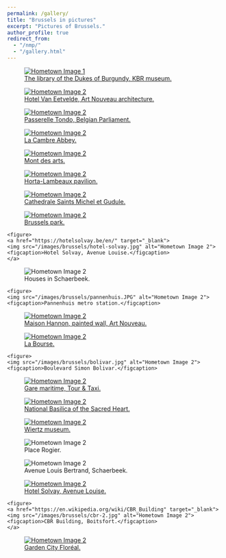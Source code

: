 ```yaml
---
permalink: /gallery/
title: "Brussels in pictures"
excerpt: "Pictures of Brussels."
author_profile: true
redirect_from: 
  - "/nmp/"
  - "/gallery.html"
---
```


<div class="gallery">
  <figure>
    <a href="https://www.kbr.be/en/museum/" target="_blank">
      <img src="/images/brussels/bourgogne.jpg" alt="Hometown Image 1">
      <figcaption>The library of the Dukes of Burgundy, KBR museum.</figcaption>
    </a>
  </figure>

  <figure>
    <a href="https://www.lab-an.be/en/" target="_blank">
      <img src="/images/brussels/hotel_van_eetvelde.jpg" alt="Hometown Image 2">
      <figcaption>Hotel Van Eetvelde, Art Nouveau architecture.</figcaption>
    </a>
  </figure>

   <figure>
     <a href="https://belgiqueinsolite.com/passerelle-tondo/" target="_blank">
       <img src="/images/brussels/anneau.jpg" alt="Hometown Image 2">
       <figcaption>Passerelle Tondo, Belgian Parliament.</figcaption>
     </a>
  </figure>

  <figure>
    <a href="https://www.visit.brussels/en/visitors/venue-details.La-Cambre-Abbey.248797/" target="_blank">
      <img src="/images/brussels/abbaye_cambre.jpg" alt="Hometown Image 2">
      <figcaption>La Cambre Abbey.</figcaption>
    </a>
  </figure>
  
  <figure>
    <a href="https://www.visit.brussels/en/visitors/venue-details.The-Mont-des-Arts-Garden.266026/" target="_blank">
    <img src="/images/brussels/mont_art.jpg" alt="Hometown Image 2">
    <figcaption>Mont des arts.</figcaption>
    </a>
  </figure>

  <figure>
    <a href="https://www.visit.brussels/en/visitors/venue-details.Horta-Lambeaux-pavilion.263131/" target="_blank">
    <img src="/images/brussels/passions_humaines_3.jpg" alt="Hometown Image 2">
    <figcaption>Horta-Lambeaux pavilion.</figcaption>
    </a>
  </figure>

  <figure>
    <a href="https://www.visit.brussels/en/visitors/venue-details.Cathedrale-Saints-Michel-et-Gudule.478" target="_blank">
    <img src="/images/brussels/cathedrale_1.jpg" alt="Hometown Image 2">
    <figcaption>Cathedrale Saints Michel et Gudule.</figcaption>
    </a>
  </figure>
  
  <figure>
    <a href="https://www.visit.brussels/en/visitors/venue-details.Brussels-Park.237417" target="_blank">
    <img src="/images/brussels/parc.jpg" alt="Hometown Image 2">
    <figcaption>Brussels park.</figcaption>
      </a>
  </figure>

    <figure>
    <a href="https://hotelsolvay.be/en/" target="_blank">
    <img src="/images/brussels/hotel-solvay.jpg" alt="Hometown Image 2">
    <figcaption>Hotel Solvay, Avenue Louise.</figcaption>
    </a>
  </figure>

  <figure>
    <img src="/images/brussels/schaerbeek.jpg" alt="Hometown Image 2">
    <figcaption>Houses in Schaerbeek.</figcaption>
  </figure>


    <figure>
    <img src="/images/brussels/pannenhuis.JPG" alt="Hometown Image 2">
    <figcaption>Pannenhuis metro station.</figcaption>
  </figure>

  

  <figure>
    <a href="https://maisonhannon.be/en" target="_blank">
    <img src="/images/brussels/art_nouv.jpg" alt="Hometown Image 2">
    <figcaption>Maison Hannon, painted wall, Art Nouveau.</figcaption>
    </a>
  </figure>

  <figure>
    <a href="https://www.belgianbeerworld.be/en/la-bourse" target="_blank">
    <img src="/images/brussels/bourse.jpg" alt="Hometown Image 2">
    <figcaption>La Bourse.</figcaption>
    </a>
  </figure>


    <figure>
    <img src="/images/brussels/bolivar.jpg" alt="Hometown Image 2">
    <figcaption>Boulevard Simon Bolivar.</figcaption>
  </figure>

  <figure>
  <a href="https://tour-taxis.com/fr/event-space/gare-maritime/" target="_blank">
    <img src="/images/brussels/tour_taxi.jpg" alt="Hometown Image 2">
    <figcaption>Gare maritime, Tour & Taxi.</figcaption>
  </a>
  </figure>


  <figure>
    <a href="https://www.visit.brussels/en/visitors/venue-details.National-Basilica-of-the-Sacred-Heart-Koekelberg.270598" target="_blank">
    <img src="/images/brussels/koekelberg.jpg" alt="Hometown Image 2">
    <figcaption>National Basilica of the Sacred Heart.</figcaption>
    </a>
  </figure>




  <figure>
    <a href="https://fine-arts-museum.be/en/museums/musee-wiertz-museum" target="_blank">
    <img src="/images/brussels/wirtz_2.png" alt="Hometown Image 2">
    <figcaption>Wiertz museum.</figcaption>
    </a>
  </figure>

  <figure>
    <img src="/images/brussels/rogier.PNG" alt="Hometown Image 2">
    <figcaption>Place Rogier.</figcaption>
  </figure>

  <figure>
    <img src="/images/brussels/schaerbeek_street.JPG" alt="Hometown Image 2">
    <figcaption>Avenue Louis Bertrand, Schaerbeek.</figcaption>
  </figure>

  <figure>
    <a href="https://hotelsolvay.be/en/" target="_blank">
    <img src="/images/brussels/hotel-solvay-2.jpg" alt="Hometown Image 2">
    <figcaption>Hotel Solvay, Avenue Louise.</figcaption>
    </a>
  </figure>

    <figure>
    <a href="https://en.wikipedia.org/wiki/CBR_Building" target="_blank">
    <img src="/images/brussels/cbr-2.jpg" alt="Hometown Image 2">
    <figcaption>CBR Building, Boitsfort.</figcaption>
    </a>
  </figure>

  <figure>
    <a href="https://www.visit.brussels/en/visitors/venue-details.Le-Logis-and-Floreal-Garden-Cities.266021" target="_blank">
    <img src="/images/brussels/floreal.jpg" alt="Hometown Image 2">
    <figcaption>Garden City Floréal.</figcaption>
    </a>
  </figure>


  <!-- Add more images and captions as needed -->
</div>
